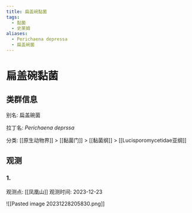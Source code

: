 ```yaml
---
title: 扁盖碗黏菌
tags:
  - 黏菌
  - 史莱姆
aliases:
  - Perichaena depressa
  - 扁盖碗菌
---
```

# 扁盖碗黏菌

## 类群信息

别名:  扁盖碗菌

拉丁名: *Perichaena deprssa*

分类: [[原生动物界]] > [[黏菌门]] > [[黏菌纲]] > [[Lucisporomycetidae亚纲]]


## 观测

### 1.

观测点: [[凤凰山]]
观测时间: 2023-12-23

![[Pasted image 20231228205830.png]]
